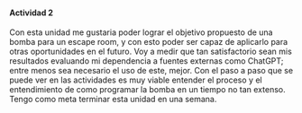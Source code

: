 #### Actividad 2

Con esta unidad me gustaria poder lograr el objetivo propuesto de una bomba para un escape room, y con esto poder ser capaz de aplicarlo para otras oportunidades en el futuro. Voy a medir que tan satisfactorio sean mis resultados evaluando mi dependencia a fuentes externas como ChatGPT; entre menos sea necesario el uso de este, mejor. Con el paso a paso que se puede ver en las actividades es muy viable entender el proceso y el entendimiento de como programar la bomba en un tiempo no tan extenso. Tengo como meta terminar esta unidad en una semana.
